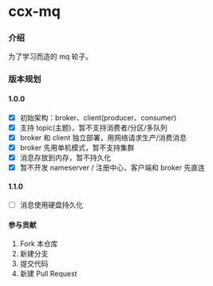 # ccx-mq

### 介绍
为了学习而造的 mq 轮子。

### 版本规划
#### 1.0.0
- [x] 初始架构：broker、client(producer、consumer)
- [x] 支持 topic(主题)，暂不支持消费者/分区/多队列
- [x] broker 和 client 独立部署，用网络请求生产/消费消息
- [x] broker 先用单机模式，暂不支持集群
- [x] 消息存放到内存，暂不持久化
- [x] 暂不开发 nameserver / 注册中心，客户端和 broker 先直连

#### 1.1.0
- [ ] 消息使用硬盘持久化


#### 参与贡献
1.  Fork 本仓库
2.  新建分支
3.  提交代码
4.  新建 Pull Request
